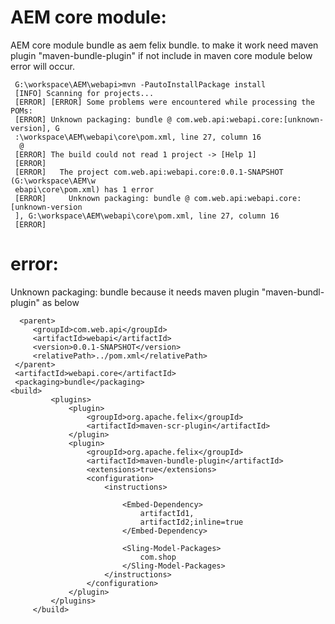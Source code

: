  AEM core module:
 ===================
 
 AEM core module bundle as aem felix bundle. to make it work need maven plugin "maven-bundle-plugin"
 if not include in maven core module below error will occur.
 
 
     G:\workspace\AEM\webapi>mvn -PautoInstallPackage install
     [INFO] Scanning for projects...
     [ERROR] [ERROR] Some problems were encountered while processing the POMs:
     [ERROR] Unknown packaging: bundle @ com.web.api:webapi.core:[unknown-version], G
     :\workspace\AEM\webapi\core\pom.xml, line 27, column 16
      @
     [ERROR] The build could not read 1 project -> [Help 1]
     [ERROR]
     [ERROR]   The project com.web.api:webapi.core:0.0.1-SNAPSHOT (G:\workspace\AEM\w
     ebapi\core\pom.xml) has 1 error
     [ERROR]     Unknown packaging: bundle @ com.web.api:webapi.core:[unknown-version
     ], G:\workspace\AEM\webapi\core\pom.xml, line 27, column 16
     [ERROR]

error:
=======
Unknown packaging: bundle because it needs maven plugin "maven-bundl-plugin" as below
   
      <parent>
         <groupId>com.web.api</groupId>
         <artifactId>webapi</artifactId>
         <version>0.0.1-SNAPSHOT</version>
         <relativePath>../pom.xml</relativePath>
     </parent>
     <artifactId>webapi.core</artifactId>
     <packaging>bundle</packaging>
    <build>
             <plugins>
                 <plugin>
                     <groupId>org.apache.felix</groupId>
                     <artifactId>maven-scr-plugin</artifactId>
                 </plugin>
                 <plugin>
                     <groupId>org.apache.felix</groupId>
                     <artifactId>maven-bundle-plugin</artifactId>
                     <extensions>true</extensions>
                     <configuration>
                         <instructions>

                             <Embed-Dependency>
                                 artifactId1,
                                 artifactId2;inline=true
                             </Embed-Dependency>

                             <Sling-Model-Packages>
                                 com.shop
                             </Sling-Model-Packages>
                         </instructions>
                     </configuration>
                 </plugin>
             </plugins>
         </build> 
